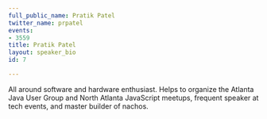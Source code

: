 ```yaml
---
full_public_name: Pratik Patel
twitter_name: prpatel
events:
- 3559
title: Pratik Patel
layout: speaker_bio
id: 7

---
```

All around software and hardware enthusiast. Helps to organize the Atlanta Java User Group and North Atlanta JavaScript meetups, frequent speaker at tech events, and master builder of nachos.